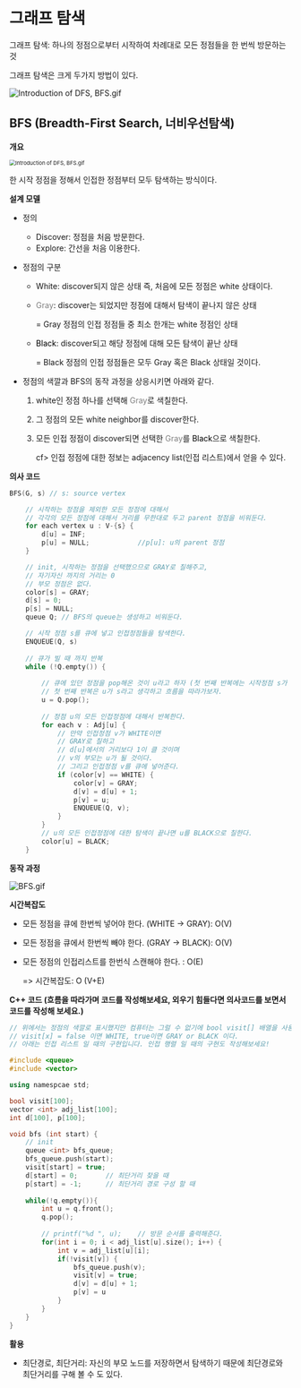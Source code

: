 # 그래프 탐색

그래프 탐색: 하나의 정점으로부터 시작하여 차례대로 모든 정점들을 한 번씩 방문하는 것

그래프 탐색은 크게 두가지 방법이 있다.



![Introduction of DFS, BFS.gif](https://github.com/doooooooong/studyBoard/blob/master/algorithm/Graph/image/Introduction%20of%20DFS,%20BFS.gif?raw=true)



## BFS (Breadth-First Search, 너비우선탐색)

**개요**

<img src="https://github.com/doooooooong/studyBoard/blob/master/algorithm/Graph/image/BFS_intro.png?raw=true" alt="Introduction of DFS, BFS.gif" style="zoom:67%;" />

한 시작 정점을 정해서 인접한 정점부터 모두 탐색하는 방식이다.



**설계 모델**

- 정의
  - Discover: 정점을 처음 방문한다.
  - Explore: 간선을 처음 이용한다.



- 정점의 구분
  - White: discover되지 않은 상태 즉, 처음에 모든 정점은 white 상태이다.

  - <span style="color:gray">Gray</span>: discover는 되었지만 정점에 대해서 탐색이 끝나지 않은 상태

    = Gray 정점의 인접 정점들 중 최소 한개는 white 정점인 상태

  - <span style="color:Black">Black</span>: discover되고 해당 정점에 대해 모든 탐색이 끝난 상태

    = Black 정점의 인접 정점들은 모두 Gray 혹은 Black 상태일 것이다.



- 정점의 색깔과 BFS의 동작 과정을 상응시키면 아래와 같다.

  1. white인 정점 하나를 선택해 <span style="color:gray">Gray</span>로 색칠한다.

  2. 그 정점의 모든 white neighbor를 discover한다.

  3. 모든 인접 정점이 discover되면 선택한 <span style="color:gray">Gray</span>를 <span style="color:Black">Black</span>으로 색칠한다.

     cf> 인접 정점에 대한 정보는 adjacency list(인접 리스트)에서 얻을 수 있다.



**의사 코드**

```c++
BFS(G, s) // s: source vertex

	// 시작하는 정점을 제외한 모든 정점에 대해서
	// 각각의 모든 정점에 대해서 거리를 무한대로 두고 parent 정점을 비워둔다.
	for each vertex u : V-{s} {		
		d[u] = INF;
		p[u] = NULL;			//p[u]: u의 parent 정점
	}

	// init, 시작하는 정점을 선택했으므로 GRAY로 칠해주고,
	// 자기자신 까지의 거리는 0
	// 부모 정점은 없다.
	color[s] = GRAY;
	d[s] = 0;
	p[s] = NULL;
	queue Q; // BFS의 queue는 생성하고 비워둔다.

	// 시작 정점 s를 큐에 넣고 인접정점들을 탐색한다.
	ENQUEUE(Q, s)
        
    // 큐가 빌 때 까지 반복
    while (!Q.empty()) {
        
        // 큐에 있던 정점을 pop해온 것이 u라고 하자 (첫 번째 반복에는 시작정점 s가 되겠지?)
        // 첫 번째 반복은 u가 s라고 생각하고 흐름을 따라가보자.
        u = Q.pop();
        
        // 정점 u의 모든 인접정점에 대해서 반복한다.
        for each v : Adj[u] {     
            // 만약 인접정점 v가 WHITE이면 
            // GRAY로 칠하고
            // d[u]에서의 거리보다 1이 클 것이며
            // v의 부모는 u가 될 것이다.
            // 그리고 인접정점 v를 큐에 넣어준다.
            if (color[v] == WHITE) {
                color[v] = GRAY;
                d[v] = d[u] + 1;
                p[v] = u;
                ENQUEUE(Q, v);
            }
        }
        // u의 모든 인접정점에 대한 탐색이 끝나면 u를 BLACK으로 칠한다.
        color[u] = BLACK;
    }
```



**동작 과정**

![BFS.gif](https://github.com/doooooooong/studyBoard/blob/master/algorithm/Graph/image/BFS.gif?raw=true)



**시간복잡도**

- 모든 정점을 큐에 한번씩 넣어야 한다. (WHITE -> GRAY): O(V)
- 모든 정점을 큐에서 한번씩 빼야 한다. (GRAY -> BLACK): O(V)
- 모든 정점의 인접리스트를 한번식 스캔해야 한다. : O(E)

  => 시간복잡도: O (V+E)



**C++ 코드 (흐름을 따라가며 코드를 작성해보세요, 외우기 힘들다면 의사코드를 보면서 코드를 작성해 보세요.)**

```c++
// 위에서는 정점의 색깔로 표시했지만 컴퓨터는 그럴 수 없기에 bool visit[] 배열을 사용한다.
// visit[x] = false 이면 WHITE, true이면 GRAY or BLACK 이다.
// 아래는 인접 리스트 일 때의 구현입니다. 인접 행렬 일 때의 구현도 작성해보세요!

#include <queue>
#include <vector>

using namespcae std;

bool visit[100];
vector <int> adj_list[100];
int d[100], p[100];

void bfs (int start) { 
    // init
    queue <int> bfs_queue; 
    bfs_queue.push(start); 
    visit[start] = true; 
    d[start] = 0;		// 최단거리 찾을 때
    p[start] = -1;		// 최단거리 경로 구성 할 때
    
    while(!q.empty()){ 
        int u = q.front(); 
        q.pop(); 
        
        // printf("%d ", u);    // 방문 순서를 출력해준다.
        for(int i = 0; i < adj_list[u].size(); i++) {
            int v = adj_list[u][i]; 
            if(!visit[v]) { 
                bfs_queue.push(v); 
                visit[v] = true;
                d[v] = d[u] + 1;
                p[v] = u
            } 
        } 
    } 
}
```





**활용**

- 최단경로, 최단거리: 자신의 부모 노드를 저장하면서 탐색하기 때문에 최단경로와 최단거리를 구해 볼 수 도 있다.

